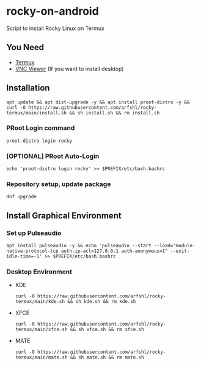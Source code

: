 # rocky-on-android
Script to install Rocky Linux on Termux
## You Need
- [Termux](https://f-droid.org/packages/com.termux)
- [VNC Viewer](https://play.google.com/store/apps/details?id=com.realvnc.viewer.android) (If you want to install desktop)
## Installation

    apt update && apt dist-upgrade -y && apt install proot-distro -y && curl -O https://raw.githubusercontent.com/arfshl/rocky-termux/main/install.sh && sh install.sh && rm install.sh

### PRoot Login command

    proot-distro login rocky

### [OPTIONAL] PRoot Auto-Login

    echo 'proot-distro login rocky' >> $PREFIX/etc/bash.bashrc

### Repository setup, update package

    dnf upgrade

## Install Graphical Environment
### Set up Pulseaudio

    apt install pulseaudio -y && echo 'pulseaudio --start --load="module-native-protocol-tcp auth-ip-acl=127.0.0.1 auth-anonymous=1" --exit-idle-time=-1' >> $PREFIX/etc/bash.bashrc

### Desktop Environment
- KDE 

      curl -O https://raw.githubusercontent.com/arfshl/rocky-termux/main/kde.sh && sh kde.sh && rm kde.sh

- XFCE

      curl -O https://raw.githubusercontent.com/arfshl/rocky-termux/main/xfce.sh && sh xfce.sh && rm xfce.sh

- MATE 

      curl -O https://raw.githubusercontent.com/arfshl/rocky-termux/main/mate.sh && sh mate.sh && rm mate.sh
